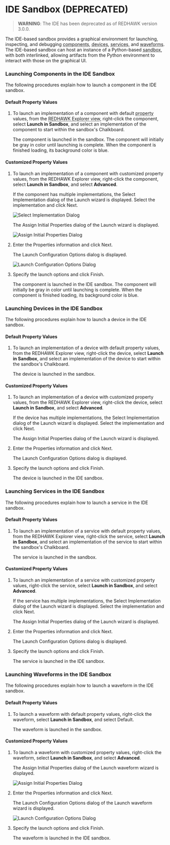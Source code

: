 # IDE Sandbox (DEPRECATED)

> **WARNING**:  The IDE has been deprecated as of REDHAWK version 3.0.0.

The IDE-based sandbox provides a graphical environment for launching, inspecting, and debugging <abbr title="See Glossary.">components</abbr>, <abbr title="See Glossary.">devices</abbr>, <abbr title="See Glossary.">services</abbr>, and <abbr title="See Glossary.">waveforms</abbr>. The IDE-based sandbox can host an instance of a Python-based <abbr title="See Glossary.">sandbox</abbr>, with both interlinked, allowing artifacts from the Python environment to interact with those on the graphical UI.

### Launching Components in the IDE Sandbox

The following procedures explain how to launch a component in the IDE sandbox.

#### Default Property Values

1.  To launch an implementation of a component with default <abbr title="See Glossary.">property</abbr> values, from the <abbr title="See Glossary.">REDHAWK Explorer view</abbr>, right-click the component, select **Launch in Sandbox**, and select an implementation of the component to start within the sandbox's Chalkboard.

    The component is launched in the sandbox. The component will initially be gray in color until launching is complete. When the component is finished loading, its background color is blue.

#### Customized Property Values

1.  To launch an implementation of a component with customized property values, from the REDHAWK Explorer view, right-click the component, select **Launch in Sandbox**, and select **Advanced**.

    If the component has multiple implementations, the Select Implementation dialog of the Launch wizard is displayed. Select the implementation and click Next.

    ![Select Implementation Dialog](img/SelectImplementationlaunch.png)

    The Assign Initial Properties dialog of the Launch wizard is displayed.

    ![Assign Initial Properties Dialog](img/AssignInitialProperties.png)

2.  Enter the Properties information and click Next.

    The Launch Configuration Options dialog is displayed.

    ![Launch Configuration Options Dialog](img/LaunchConfigurationOptions.png)

3.  Specify the launch options and click Finish.

    The component is launched in the IDE sandbox. The component will initially be gray in color until launching is complete. When the component is finished loading, its background color is blue.

### Launching Devices in the IDE Sandbox

The following procedures explain how to launch a device in the IDE sandbox.

#### Default Property Values

1.  To launch an implementation of a device with default property values, from the REDHAWK Explorer view, right-click the device, select **Launch in Sandbox**, and select an implementation of the device to start within the sandbox's Chalkboard.

    The device is launched in the sandbox.

#### Customized Property Values

1.  To launch an implementation of a device with customized property values, from the REDHAWK Explorer view, right-click the device, select **Launch in Sandbox**, and select **Advanced**.

    If the device has multiple implementations, the Select Implementation dialog of the Launch wizard is displayed. Select the implementation and click Next.

    The Assign Initial Properties dialog of the Launch wizard is displayed.

2.  Enter the Properties information and click Next.

    The Launch Configuration Options dialog is displayed.

3.  Specify the launch options and click Finish.

    The device is launched in the IDE sandbox.

### Launching Services in the IDE Sandbox

The following procedures explain how to launch a service in the IDE sandbox.

#### Default Property Values

1.  To launch an implementation of a service with default property values, from the REDHAWK Explorer view, right-click the service, select **Launch in Sandbox**, and select an implementation of the service to start within the sandbox's Chalkboard.

    The service is launched in the sandbox.

#### Customized Property Values

1.  To launch an implementation of a service with customized property values, right-click the service, select **Launch in Sandbox**, and select **Advanced**.

    If the service has multiple implementations, the Select Implementation dialog of the Launch wizard is displayed. Select the implementation and click Next.

    The Assign Initial Properties dialog of the Launch wizard is displayed.

2.  Enter the Properties information and click Next.

    The Launch Configuration Options dialog is displayed.

3.  Specify the launch options and click Finish.

    The service is launched in the IDE sandbox.

### Launching Waveforms in the IDE Sandbox

The following procedures explain how to launch a waveform in the IDE sandbox.

#### Default Property Values

1.  To launch a waveform with default property values, right-click the waveform, select **Launch in Sandbox**, and select Default.

    The waveform is launched in the sandbox.

#### Customized Property Values

1.  To launch a waveform with customized property values, right-click the waveform, select **Launch in Sandbox**, and select **Advanced**.

    The Assign Initial Properties dialog of the Launch waveform wizard is displayed.

    ![Assign Initial Properties Dialog](img/WaveformInitProp.png)

2.  Enter the Properties information and click Next.

    The Launch Configuration Options dialog of the Launch waveform wizard is displayed.

    ![Launch Configuration Options Dialog](img/WaveformLaunchConfigOptions.png)

3.  Specify the launch options and click Finish.

    The waveform is launched in the IDE sandbox.
